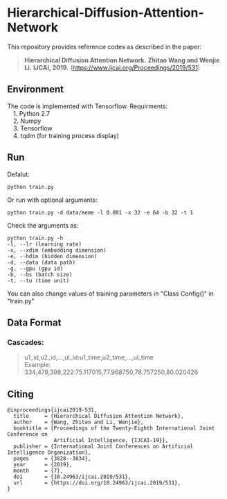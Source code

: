 # Hierarchical-Diffusion-Attention-Network
This repository provides reference codes as described in the paper:
>**Hierarchical Diffusion Attention Network.**
>**Zhitao Wang and Wenjie Li.**
>**IJCAI, 2019.**  (https://www.ijcai.org/Proceedings/2019/531)

## Environment
The code is implemented with Tensorflow. Requirments:  
&emsp;1. Python 2.7  
&emsp;2. Numpy  
&emsp;3. Tensorflow  
&emsp;4. tqdm (for training process display)   

## Run
Defalut:  

    python train.py  
    
Or run with optional arguments:  

    python train.py -d data/meme -l 0.001 -x 32 -e 64 -b 32 -t 1
Check the arguments as:  

    python train.py -h
    -l, --lr (learning rate)  
    -x, --xdim (embedding dimension)  
    -e, --hdim (hidden dimension)  
    -d, --data (data path)  
    -g, --gpu (gpu id)  
    -b, --bs (batch size)  
    -t, --tu (time unit)  

You can also change values of training parameters in "Class Config()" in "train.py"

## Data Format
### Cascades:
>u1_id,u2_id,...,ul_id:u1_time,u2_time,...,ul_time   
>Example: 334,478,398,222:75.117015,77.968750,78.757250,80.020426

## Citing
    @inproceedings{ijcai2019-531,
      title     = {Hierarchical Diffusion Attention Network},
      author    = {Wang, Zhitao and Li, Wenjie},
      booktitle = {Proceedings of the Twenty-Eighth International Joint Conference on
                   Artificial Intelligence, {IJCAI-19}},
      publisher = {International Joint Conferences on Artificial Intelligence Organization},             
      pages     = {3828--3834},
      year      = {2019},
      month     = {7},
      doi       = {10.24963/ijcai.2019/531},
      url       = {https://doi.org/10.24963/ijcai.2019/531},
    }

   
